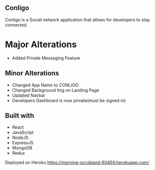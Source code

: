 ## Conligo
Conligo is a Social network application that allows for developers to stay connected.


# Major Alterations
- Added Private Messaging Feature

## Minor Alterations

- Changed App Name to CONLIGO
- Changed Background Img on Landing Page
- Updated Navbar
- Developers Dashboard is now private(must be signed in)


## Built with

- React
- JavaScript
- NodeJS
- ExpressJS
- MongoDB
- Redux

Deployed on Heroku
https://morning-scrubland-60459.herokuapp.com/

